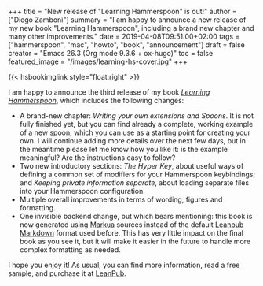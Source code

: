 +++
title = "New release of \"Learning Hammerspoon\" is out!"
author = ["Diego Zamboni"]
summary = "I am happy to announce a new release of my new book \"Learning Hammerspoon\", including a brand new chapter and many other improvements."
date = 2019-04-08T09:51:00+02:00
tags = ["hammerspoon", "mac", "howto", "book", "announcement"]
draft = false
creator = "Emacs 26.3 (Org mode 9.3.6 + ox-hugo)"
toc = false
featured_image = "/images/learning-hs-cover.jpg"
+++

{{< hsbookimglink style="float:right" >}}

I am happy to announce the third release of my book _[Learning Hammerspoon](https://leanpub.com/learning-hammerspoon)_, which includes the following changes:

-   A brand-new chapter: _Writing your own extensions and Spoons_. It is not fully finished yet, but you can find already a complete, working example of a new spoon, which you can use as a starting point for creating your own. I will continue adding more details over the next few days, but in the meantime please let me know how you like it: is the example meaningful? Are  the instructions easy to follow?
-   Two new introductory sections: _The Hyper Key_, about useful ways of defining  a common set of modifiers for your Hammerspoon keybindings; and _Keeping private information separate_, about loading separate files into your Hammerspoon configuration.
-   Multiple overall improvements in terms of wording,  figures and formatting.
-   One invisible backend change, but which bears mentioning: this book is now generated using [Markua](https://leanpub.com/markua/read) sources instead of the default [Leanpub Markdown](https://leanpub.com/help/manual) format used before. This has very little impact  on the final book as you see it, but it will make it easier in the future to handle more complex formatting as needed.

I hope you enjoy it! As usual, you can find more information, read a free sample, and purchase it at [LeanPub](https://leanpub.com/learning-hammerspoon/).
